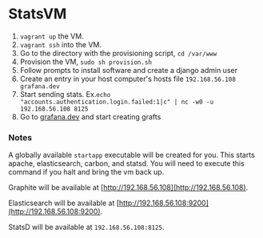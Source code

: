 StatsVM
=======

1. `vagrant up` the VM. 
2. `vagrant ssh` into the VM.
3. Go to the directory with the provisioning script, `cd /var/www`
4. Provision the VM, `sudo sh provision.sh`
5. Follow prompts to install software and create a django admin user
6. Create an entry in your host computer's hosts file `192.168.56.108 grafana.dev`
7. Start sending stats. Ex.`echo "accounts.authentication.login.failed:1|c" | nc -w0 -u 192.168.56.108 8125`
8. Go to [grafana.dev](http://grafana.dev) and start creating grafts

### Notes
A globally available `startapp` executable will be created for you. This starts apache, elasticsearch, carbon, and statsd. You will need to execute this command if you halt and bring the vm back up.

Graphite will be available at [http://192.168.56.108](http://192.168.56.108).

Elasticsearch will be available at [http://192.168.56.108:9200](http://192.168.56.108:9200).

StatsD will be available at `192.168.56.108:8125`.
